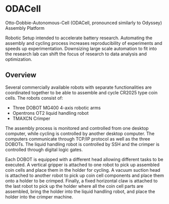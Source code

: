 # ODACell
Otto-Dobbie-Autonomous-Cell (ODACell, pronounced similarly to Odyssey) Assembly Platform

Robotic Setup intended to accelerate battery research. Automating the assembly and cycling process increases reproducibility of experiments and speeds up experimentation. Downsizing large scale automation to fit into the research lab can shift the focus of research to data analysis and optimization.  

## Overview
Several commercially available robots with separate functionalities are coordinated together to be able to assemble and cycle CR2025 type coin cells. The robots consist of:
- Three DOBOT MG400 4-axis robotic arms
- Opentrons OT2 liquid handling robot
- TMAXCN Crimper

The assembly process is monitored and controlled from one desktop computer, while cycling is controlled by another desktop computer. The computers communicate through TCP/IP protocol as well as the three DOBOTs. The liquid handling robot is controlled by SSH and the crimper is controlled through digital logic gates. 

Each DOBOT is equipped with a different head allowing different tasks to be executed. A vertical gripper is attached to one robot to pick up assembled coin cells and place them in the holder for cycling. A vacuum suction head is attached to another robot to pick up coin cell components and place them onto a holder to be crimped. Finally, a fixed horizontal claw is attached to the last robot to pick up the holder where all the coin cell parts are assembled, bring the holder into the liquid handling robot, and place the holder into the crimper machine.
